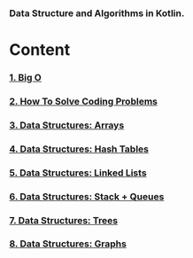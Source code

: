 ### Data Structure and Algorithms in Kotlin.

# Content
### [1. Big O](https://github.com/vitorhm/dsa-kotlin/tree/main/src/main/kotlin/bigO)
### [2. How To Solve Coding Problems](https://github.com/vitorhm/dsa-kotlin/tree/main/src/main/kotlin/htscp)
### [3. Data Structures: Arrays](https://github.com/vitorhm/dsa-kotlin/tree/main/src/main/kotlin/dsarray)
### [4. Data Structures: Hash Tables](https://github.com/vitorhm/dsa-kotlin/tree/main/src/main/kotlin/dshashtable)
### [5. Data Structures: Linked Lists](https://github.com/vitorhm/dsa-kotlin/tree/main/src/main/kotlin/dslinkedlist)
### [6. Data Structures: Stack + Queues](https://github.com/vitorhm/dsa-kotlin/tree/main/src/main/kotlin/dsstackqueues)
### [7. Data Structures: Trees](https://github.com/vitorhm/dsa-kotlin/tree/main/src/main/kotlin/dstrees)
### [8. Data Structures: Graphs](https://github.com/vitorhm/dsa-kotlin/tree/main/src/main/kotlin/dsgraphs)
